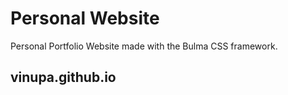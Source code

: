 # Personal Website

Personal Portfolio Website made with the Bulma CSS framework.

## vinupa.github.io